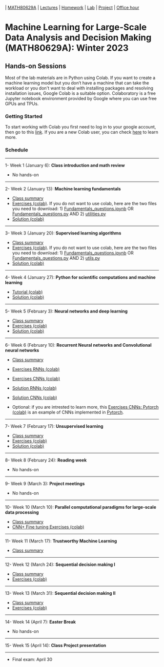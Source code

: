 | [MATH80629A](main.md) | [Lectures](lectures.md) | [Homework](homework.md) | [Lab](lab.md) | [Project](project.md) | [Office hour](office_hr.md)
# Machine Learning for Large-Scale Data Analysis and Decision Making (MATH80629A): Winter 2023

## Hands-on Sessions

Most of the lab materials are in Python using Colab. 
If you want to create a machine learning model but you don’t have a machine that can take the workload or you don't want to deal with installing packages and resolving installation issues, Google Colab is a suitable option. Colaboratory is a free Jupyter notebook environment provided by Google where you can use free GPUs and TPUs.

### Getting Started
To start working with Colab you first need to log in to your google account, then go to this [link](https://colab.research.google.com).
If you are a new Colab user, you can check [here](https://colab.research.google.com/notebooks/intro.ipynb?utm_source=scs-index#scrollTo=GJBs_flRovLc) to learn more.

### Schedule 
___
1- Week 1 (January 6): **Class introduction and math review** 
* No hands-on

___
2- Week 2 (January 13): **Machine learning fundamentals** 
- [Class summary](https://github.com/gfarnadi/gfarnadi.github.io/blob/master/courses/MLW2023/lecture_files/Week2_summary.pdf)
- [Exercises (colab)](https://colab.research.google.com/github/lcharlin/80-629/blob/master/week2-Fundamentals/Fundamentals_questions.ipynb). If you do not want to use colab, here are the two files you need to download: 1) [Fundamentals_questions.ipynb](https://raw.githubusercontent.com/lcharlin/80-629/master/week2-Fundamentals/Fundamentals_questions.ipynb) OR [Fundamentals_questions.py](https://raw.githubusercontent.com/lcharlin/80-629/master/week2-Fundamentals/Fundamentals_questions.py) AND 2) [utilities.py](https://raw.githubusercontent.com/lcharlin/80-629/master/week2-Fundamentals/utilities.py)
- [Solution (colab)](https://colab.research.google.com/github/lcharlin/80-629/blob/master/week2-Fundamentals/Fundamentals_answers.ipynb)

___
3- Week 3 (January 20): **Supervised learning algorithms** 
- [Class summary](https://github.com/gfarnadi/gfarnadi.github.io/blob/master/courses/MLW2023/lecture_files/Week3_summary.pdf)
- [Exercises (colab)](https://colab.research.google.com/github/lcharlin/80-629/blob/master/week3-Supervised/Supervised_questions.ipynb). If you do not want to use colab, here are the two files you need to download: 1) [Fundamentals_questions.ipynb](https://raw.githubusercontent.com/lcharlin/80-629/master/week3-Supervised/Supervised_questions.ipynb) OR [Fundamentals_questions.py](https://raw.githubusercontent.com/lcharlin/80-629/master/week3-Supervised/Supervised_questions.py) AND 2) [utils.py](https://raw.githubusercontent.com/lcharlin/80-629/master/week3-Supervised/utils.py)
- [Solution (colab)](https://colab.research.google.com/github/lcharlin/80-629/blob/master/week3-Supervised/Supervised_answers.ipynb)

___

4- Week 4 (January 27): **Python for scientific computations and machine learning** 
- [Tutorial (colab)](https://colab.research.google.com/github/lcharlin/80-629/blob/master/week4-PracticalSession/Introduction_to_ML.ipynb)
- [Solution (colab)](https://colab.research.google.com/github/lcharlin/80-629/blob/master/week4-PracticalSession/Introduction_to_ML_Solutions.ipynb)

___
5- Week 5 (February 3): **Neural networks and deep learning** 
- [Class summary](https://github.com/gfarnadi/gfarnadi.github.io/blob/master/courses/MLW2023/lecture_files/Week5_summary.pdf)
- [Exercises (colab)](https://colab.research.google.com/github/lcharlin/80-629/blob/master/week5-NeuralNetworks/Neural_Networks_questions.ipynb)
- [Solution (colab)](https://colab.research.google.com/github/lcharlin/80-629/blob/master/week5-NeuralNetworks/Neural_Networks_answers.ipynb)

___
6- Week 6 (February 10): **Recurrent Neural networks and Convolutional neural networks** 
- [Class summary](https://github.com/gfarnadi/gfarnadi.github.io/blob/master/courses/MLW2023/lecture_files/Week6_summary.pdf)
- [Exercises RNNs (colab)](https://colab.research.google.com/github/lcharlin/80-629/blob/master/week6-RNNs%2BCNNs/RNNs_Questions.ipynb)
- [Exercises CNNs (colab)](https://colab.research.google.com/github/lcharlin/80-629/blob/master/week6-RNNs%2BCNNs/CNNs_Questions.ipynb)
- [Solution RNNs (colab)](https://colab.research.google.com/github/lcharlin/80-629/blob/master/week6-RNNs%2BCNNs/RNNs_Answers.ipynb)
- [Solution CNNs (colab)](https://colab.research.google.com/github/lcharlin/80-629/blob/master/week6-RNNs%2BCNNs/CNNs_Answers.ipynb)

- Optional: if you are intrested to learn more, this [Exercises CNNs: Pytorch (colab)](https://towardsdatascience.com/pytorch-basics-how-to-train-your-neural-net-intro-to-cnn-26a14c2ea29) is an example of CNNs implemented in [Pytorch](https://pytorch.org/). 

___
7- Week 7 (February 17): **Unsupervised learning** 
- [Class summary](https://github.com/gfarnadi/gfarnadi.github.io/blob/master/courses/MLW2023/lecture_files/Week7_summary.pdf)
- [Exercises (colab)](https://colab.research.google.com/github/lcharlin/80-629/blob/master/week7-Unsupervised/Unsupervised_questions.ipynb)
- [Solution (colab)](https://colab.research.google.com/github/lcharlin/80-629/blob/master/week7-Unsupervised/Unsupervised_answers.ipynb)

___
8- Week 8 (February 24): **Reading week**
* No hands-on

___
9- Week 9 (March 3): **Project meetings**
* No hands-on

___
10- Week 10 (March 10): **Parallel computational paradigms for large-scale data processing**
- [Class summary](https://github.com/gfarnadi/gfarnadi.github.io/blob/master/courses/MLW2023/lecture_files/Week10_summary.pdf)
- [CNN+ Fine tuning Exercises (colab)](https://colab.research.google.com/drive/1MhJp0QeEWZgT-H1pCP6dYqfa0C3YGlLL?usp=sharing)

___
11- Week 11 (March 17): **Trustworthy Machine Learning** 
- [Class summary](https://github.com/gfarnadi/gfarnadi.github.io/blob/master/courses/MLW2023/lecture_files/Week11_summary.pdf)

___
12- Week 12 (March 24): **Sequential decision making I** 
- [Class summary]()
- [Exercises (colab)](https://colab.research.google.com/github/lcharlin/80-629/blob/master/week12-MDPs/value_and_policy_iteration_question.ipynb)


___
13- Week 13 (March 31): **Sequential decision making II** 
- [Class summary]()
- [Exercises (colab)](https://colab.research.google.com/github/lcharlin/80-629/blob/master/week13-RL/Monte_Carlo_Question.ipynb)


___
14- Week 14 (April 7): **Easter Break**
* No hands-on

___
15- Week 15 (April 14): **Class Project presentation**

___
* Final exam: April 30
